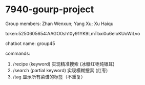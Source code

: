# 7940-gourp-project
Group members:
Zhan Wenxun; Yang Xu; Xu Haiqu

token:5250605654:AAGO0sh10y91YK9LmTbxi0u6eIoKUoWiLvo

chatbot name: group45

commands:

1. /recipe (keyword)            实现精准搜索 (冰糖红枣炖银耳)
1. /search (partial keyword)    实现模糊搜索 (红枣)
2. /tag                         显示所有菜谱的标签（不重复）
